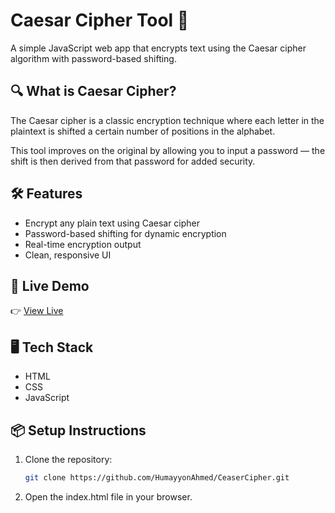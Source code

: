 # Caesar Cipher Tool 🔐

A simple JavaScript web app that encrypts text using the Caesar cipher algorithm with password-based shifting.

## 🔍 What is Caesar Cipher?

The Caesar cipher is a classic encryption technique where each letter in the plaintext is shifted a certain number of positions in the alphabet.

This tool improves on the original by allowing you to input a password — the shift is then derived from that password for added security.

## 🛠️ Features

- Encrypt any plain text using Caesar cipher
- Password-based shifting for dynamic encryption
- Real-time encryption output
- Clean, responsive UI

## 🚀 Live Demo

👉 [View Live](https://encryptonline.netlify.app/) <!-- Replace # with your actual live demo link -->

## 🖥️ Tech Stack

- HTML  
- CSS  
- JavaScript  

## 📦 Setup Instructions

1. Clone the repository:

   ```bash
   git clone https://github.com/HumayyonAhmed/CeaserCipher.git
2. Open the index.html file in your browser.
